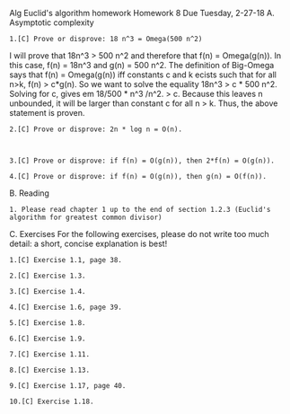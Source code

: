 Alg Euclid's algorithm homework
Homework 8   Due Tuesday, 2-27-18
A. Asymptotic complexity

    1.[C] Prove or disprove: 18 n^3 = Omega(500 n^2)

I will prove that 18n^3 > 500 n^2 and therefore that f(n) = Omega(g(n)). In this case, f(n) = 18n^3 and g(n) = 500 n^2. The definition of Big-Omega says that f(n) = Omega(g(n)) iff constants c and k ecists such that for all n>k, f(n) > c*g(n). So we want to solve the equality 18n^3 > c * 500 n^2. 
Solving for c, gives em 18/500 * n^3 /n^2. > c.
Because this leaves n unbounded, it will be larger than constant c for all n > k. Thus, the above statement is proven.

    2.[C] Prove or disprove: 2n * log n = O(n).



    3.[C] Prove or disprove: if f(n) = O(g(n)), then 2*f(n) = O(g(n)).

    4.[C] Prove or disprove: if f(n) = O(g(n)), then g(n) = O(f(n)).

B. Reading

    1. Please read chapter 1 up to the end of section 1.2.3 (Euclid's algorithm for greatest common divisor)

C. Exercises
For the following exercises, please do not write too much detail: a short, concise explanation is best!

    1.[C] Exercise 1.1, page 38.

    2.[C] Exercise 1.3.

    3.[C] Exercise 1.4.

    4.[C] Exercise 1.6, page 39.

    5.[C] Exercise 1.8.

    6.[C] Exercise 1.9.

    7.[C] Exercise 1.11.

    8.[C] Exercise 1.13.

    9.[C] Exercise 1.17, page 40.

    10.[C] Exercise 1.18.